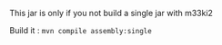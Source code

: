This jar is only if you not build a single jar with m33ki2

Build it : `mvn compile assembly:single`
